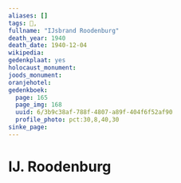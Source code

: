 ```yaml
---
aliases: []
tags: 👤, 
fullname: "IJsbrand Roodenburg"
death_year: 1940
death_date: 1940-12-04
wikipedia:
gedenkplaat: yes
holocaust_monument:
joods_monument:
oranjehotel:
gedenkboek:
  page: 165
  page_img: 168
  uuid: 6/3b9c38af-788f-4807-a89f-404f6f52af90
  profile_photo: pct:30,8,40,30
sinke_page:
---
```


# IJ. Roodenburg